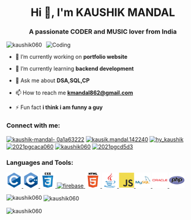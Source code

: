 <h1 align="center">Hi 👋, I'm KAUSHIK MANDAL</h1>
<h3 align="center">A passionate CODER and MUSIC lover from India</h3>
<img align="right" alt="Coding" width="400" src="https://cdn.dribbble.com/users/1162077/screenshots/3848914/programmer.gif"

<p align="left"> <img src="https://komarev.com/ghpvc/?username=kaushik060&label=Profile%20views&color=0e75b6&style=flat" alt="kaushik060" /> </p>

- 🔭 I’m currently working on **portfolio website**

- 🌱 I’m currently learning **backend development**

- 💬 Ask me about **DSA,SQL,CP**

- 📫 How to reach me **kmandal862@gmail.com**

- ⚡ Fun fact **i think i am funny a guy**

<h3 align="left">Connect with me:</h3>
<p align="left">
<a href="https://linkedin.com/in/kaushik-mandal- 0a1a63222" target="blank"><img align="center" src="https://raw.githubusercontent.com/rahuldkjain/github-profile-readme-generator/master/src/images/icons/Social/linked-in-alt.svg" alt="kaushik-mandal- 0a1a63222" height="30" width="40" /></a>
<a href="https://fb.com/kausik.mandal.142240" target="blank"><img align="center" src="https://raw.githubusercontent.com/rahuldkjain/github-profile-readme-generator/master/src/images/icons/Social/facebook.svg" alt="kausik.mandal.142240" height="30" width="40" /></a>
<a href="https://www.codechef.com/users/hy_kaushik" target="blank"><img align="center" src="https://cdn.jsdelivr.net/npm/simple-icons@3.1.0/icons/codechef.svg" alt="hy_kaushik" height="30" width="40" /></a>
<a href="https://codeforces.com/profile/2021pgcaca060" target="blank"><img align="center" src="https://raw.githubusercontent.com/rahuldkjain/github-profile-readme-generator/master/src/images/icons/Social/codeforces.svg" alt="2021pgcaca060" height="30" width="40" /></a>
<a href="https://www.leetcode.com/kaushik060" target="blank"><img align="center" src="https://raw.githubusercontent.com/rahuldkjain/github-profile-readme-generator/master/src/images/icons/Social/leet-code.svg" alt="kaushik060" height="30" width="40" /></a>
<a href="https://auth.geeksforgeeks.org/user/2021pgcd5d3" target="blank"><img align="center" src="https://raw.githubusercontent.com/rahuldkjain/github-profile-readme-generator/master/src/images/icons/Social/geeks-for-geeks.svg" alt="2021pgcd5d3" height="30" width="40" /></a>
</p>

<h3 align="left">Languages and Tools:</h3>
<p align="left"> <a href="https://www.cprogramming.com/" target="_blank" rel="noreferrer"> <img src="https://raw.githubusercontent.com/devicons/devicon/master/icons/c/c-original.svg" alt="c" width="40" height="40"/> </a> <a href="https://www.w3schools.com/cpp/" target="_blank" rel="noreferrer"> <img src="https://raw.githubusercontent.com/devicons/devicon/master/icons/cplusplus/cplusplus-original.svg" alt="cplusplus" width="40" height="40"/> </a> <a href="https://www.w3schools.com/css/" target="_blank" rel="noreferrer"> <img src="https://raw.githubusercontent.com/devicons/devicon/master/icons/css3/css3-original-wordmark.svg" alt="css3" width="40" height="40"/> </a> <a href="https://firebase.google.com/" target="_blank" rel="noreferrer"> <img src="https://www.vectorlogo.zone/logos/firebase/firebase-icon.svg" alt="firebase" width="40" height="40"/> </a> <a href="https://www.w3.org/html/" target="_blank" rel="noreferrer"> <img src="https://raw.githubusercontent.com/devicons/devicon/master/icons/html5/html5-original-wordmark.svg" alt="html5" width="40" height="40"/> </a> <a href="https://www.java.com" target="_blank" rel="noreferrer"> <img src="https://raw.githubusercontent.com/devicons/devicon/master/icons/java/java-original.svg" alt="java" width="40" height="40"/> </a> <a href="https://developer.mozilla.org/en-US/docs/Web/JavaScript" target="_blank" rel="noreferrer"> <img src="https://raw.githubusercontent.com/devicons/devicon/master/icons/javascript/javascript-original.svg" alt="javascript" width="40" height="40"/> </a> <a href="https://www.mysql.com/" target="_blank" rel="noreferrer"> <img src="https://raw.githubusercontent.com/devicons/devicon/master/icons/mysql/mysql-original-wordmark.svg" alt="mysql" width="40" height="40"/> </a> <a href="https://www.oracle.com/" target="_blank" rel="noreferrer"> <img src="https://raw.githubusercontent.com/devicons/devicon/master/icons/oracle/oracle-original.svg" alt="oracle" width="40" height="40"/> </a> <a href="https://www.php.net" target="_blank" rel="noreferrer"> <img src="https://raw.githubusercontent.com/devicons/devicon/master/icons/php/php-original.svg" alt="php" width="40" height="40"/> </a> </p>

<p><img align="left" src="https://github-readme-stats.vercel.app/api/top-langs?username=kaushik060&show_icons=true&locale=en&layout=compact" alt="kaushik060" /></p>

<p>&nbsp;<img align="center" src="https://github-readme-stats.vercel.app/api?username=kaushik060&show_icons=true&locale=en" alt="kaushik060" /></p>

<p><img align="center" src="https://github-readme-streak-stats.herokuapp.com/?user=kaushik060&" alt="kaushik060" /></p>


